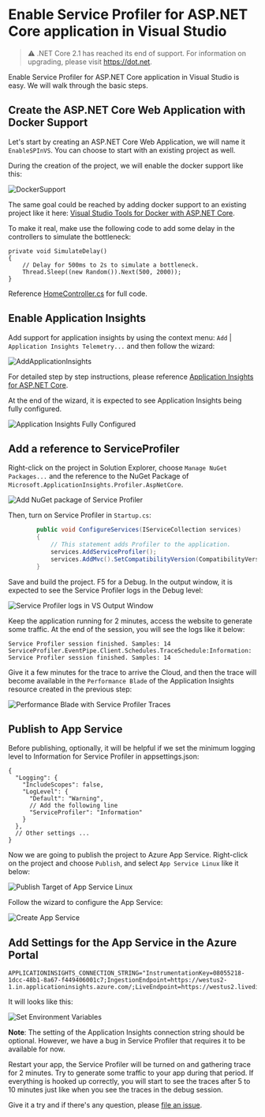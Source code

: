 # Enable Service Profiler for ASP.NET Core application in Visual Studio

> ⚠️ .NET Core 2.1 has reached its end of support. For information on upgrading, please visit <https://dot.net>.

Enable Service Profiler for ASP.NET Core application in Visual Studio is easy. We will walk through the basic steps.

## Create the ASP.NET Core Web Application with Docker Support

Let's start by creating an ASP.NET Core Web Application, we will name it `EnableSPInVS`. You can choose to start with an existing project as well.

During the creation of the project, we will enable the docker support like this:

![DockerSupport](./.media/DockerSupport.png)

The same goal could be reached by adding docker support to an existing project like it here: [Visual Studio Tools for Docker with ASP.NET Core](https://docs.microsoft.com/en-us/aspnet/core/host-and-deploy/docker/visual-studio-tools-for-docker).

To make it real, make use the following code to add some delay in the controllers to simulate the bottleneck:

```CSharp
private void SimulateDelay()
{
    // Delay for 500ms to 2s to simulate a bottleneck.
    Thread.Sleep((new Random()).Next(500, 2000));
}
```

Reference [HomeController.cs](./AppInsightsProfilerExample/Controllers/HomeController.cs) for full code.

## Enable Application Insights

Add support for application insights by using the context menu: `Add` | `Application Insights Telemetry...` and then follow the wizard:

![AddApplicationInsights](./.media/AddApplicationInsights.png)

For detailed step by step instructions, please reference [Application Insights for ASP.NET Core](https://docs.microsoft.com/en-us/azure/application-insights/app-insights-asp-net-core).

At the end of the wizard, it is expected to see Application Insights being fully configured.

![Application Insights Fully Configured](./.media/ApplicationInsightsConfigured.png)

## Add a reference to ServiceProfiler

Right-click on the project in Solution Explorer, choose `Manage NuGet Packages...` and the reference to the NuGet Package of `Microsoft.ApplicationInsights.Profiler.AspNetCore`.

![Add NuGet package of Service Profiler](./.media/AddNuGetPackageOfServiceProfiler.png)

Then, turn on Service Profiler in `Startup.cs`:

```csharp
        public void ConfigureServices(IServiceCollection services)
        {
            // This statement adds Profiler to the application.
            services.AddServiceProfiler();
            services.AddMvc().SetCompatibilityVersion(CompatibilityVersion.Version_2_2);
        }
```

Save and build the project. F5 for a Debug. In the output window, it is expected to see the Service Profiler logs in the Debug level:

![Service Profiler logs in VS Output Window](./.media/ServiceProfilerLogInVSOutput.png)

Keep the application running for 2 minutes, access the website to generate some traffic. At the end of the session, you will see the logs like it below:

```shell
Service Profiler session finished. Samples: 14
ServiceProfiler.EventPipe.Client.Schedules.TraceSchedule:Information: Service Profiler session finished. Samples: 14
```

Give it a few minutes for the trace to arrive the Cloud, and then the trace will become available in the `Performance Blade` of the Application Insights resource created in the previous step:

![Performance Blade with Service Profiler Traces](./.media/performance-blade.png)

## Publish to App Service

Before publishing, optionally, it will be helpful if we set the minimum logging level to Information for Service Profiler in appsettings.json:

```jsonc
{
  "Logging": {
    "IncludeScopes": false,
    "LogLevel": {
      "Default": "Warning",
      // Add the following line
      "ServiceProfiler": "Information"
    }
  },
  // Other settings ...
}
```

Now we are going to publish the project to Azure App Service. Right-click on the project and choose `Publish`, and select `App Service Linux` like it below:

![Publish Target of App Service Linux](./.media/PublishTarget.png)

Follow the wizard to configure the App Service:

![Create App Service](./.media/CreateAppService.png)

## Add Settings for the App Service in the Azure Portal

```shell
APPLICATIONINSIGHTS_CONNECTION_STRING="InstrumentationKey=08055218-1dcc-48b1-8a67-f449406001c7;IngestionEndpoint=https://westus2-1.in.applicationinsights.azure.com/;LiveEndpoint=https://westus2.livediagnostics.monitor.azure.com/"
```

It will looks like this:

![Set Environment Variables](./.media/SetEnvInPortal.png)

**Note**: The setting of the Application Insights connection string should be optional. However, we have a bug in Service Profiler that requires it to be available for now.

Restart your app, the Service Profiler will be turned on and gathering trace for 2 minutes. Try to generate some traffic to your app during that period. If everything is hooked up correctly, you will start to see the traces after 5 to 10 minutes just like when you see the traces in the debug session.

Give it a try and if there's any question, please [file an issue](https://github.com/Microsoft/ApplicationInsights-Profiler-AspNetCore/issues).
